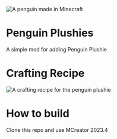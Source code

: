 ![A penguin made in Minecraft](https://raw.githubusercontent.com/Robin91862/Pingu-Plushie-Mod/main/Penguin.png)

# Penguin Plushies

A simple mod for adding Penguin Plushie

# Crafting Recipe

![A crafting recipe for the penguin plushie](https://raw.githubusercontent.com/Robin91862/Pingu-Plushie-Mod/main/Plushie.png)

# How to build

Clone this repo and use MCreator 2023.4

